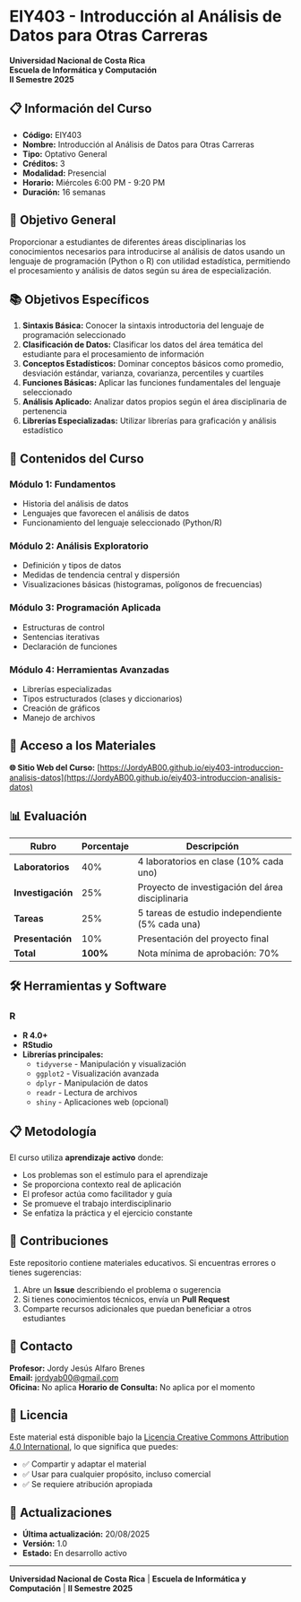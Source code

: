 # EIY403 - Introducción al Análisis de Datos para Otras Carreras

**Universidad Nacional de Costa Rica**  
**Escuela de Informática y Computación**  
**II Semestre 2025**

## 📋 Información del Curso

- **Código:** EIY403
- **Nombre:** Introducción al Análisis de Datos para Otras Carreras
- **Tipo:** Optativo General
- **Créditos:** 3
- **Modalidad:** Presencial
- **Horario:** Miércoles 6:00 PM - 9:20 PM
- **Duración:** 16 semanas

## 🎯 Objetivo General

Proporcionar a estudiantes de diferentes áreas disciplinarias los conocimientos necesarios para introducirse al análisis de datos usando un lenguaje de programación (Python o R) con utilidad estadística, permitiendo el procesamiento y análisis de datos según su área de especialización.

## 📚 Objetivos Específicos

1. **Sintaxis Básica:** Conocer la sintaxis introductoria del lenguaje de programación seleccionado
2. **Clasificación de Datos:** Clasificar los datos del área temática del estudiante para el procesamiento de información
3. **Conceptos Estadísticos:** Dominar conceptos básicos como promedio, desviación estándar, varianza, covarianza, percentiles y cuartiles
4. **Funciones Básicas:** Aplicar las funciones fundamentales del lenguaje seleccionado
5. **Análisis Aplicado:** Analizar datos propios según el área disciplinaria de pertenencia
6. **Librerías Especializadas:** Utilizar librerías para graficación y análisis estadístico

## 📖 Contenidos del Curso

### Módulo 1: Fundamentos
- Historia del análisis de datos
- Lenguajes que favorecen el análisis de datos
- Funcionamiento del lenguaje seleccionado (Python/R)

### Módulo 2: Análisis Exploratorio
- Definición y tipos de datos
- Medidas de tendencia central y dispersión
- Visualizaciones básicas (histogramas, polígonos de frecuencias)

### Módulo 3: Programación Aplicada
- Estructuras de control
- Sentencias iterativas
- Declaración de funciones

### Módulo 4: Herramientas Avanzadas
- Librerías especializadas
- Tipos estructurados (clases y diccionarios)
- Creación de gráficos
- Manejo de archivos

## 🔗 Acceso a los Materiales

**🌐 Sitio Web del Curso:** [https://JordyAB00.github.io/eiy403-introduccion-analisis-datos](https://JordyAB00.github.io/eiy403-introduccion-analisis-datos)

## 📊 Evaluación

| Rubro | Porcentaje | Descripción |
|-------|------------|-------------|
| **Laboratorios** | 40% | 4 laboratorios en clase (10% cada uno) |
| **Investigación** | 25% | Proyecto de investigación del área disciplinaria |
| **Tareas** | 25% | 5 tareas de estudio independiente (5% cada una) |
| **Presentación** | 10% | Presentación del proyecto final |
| **Total** | **100%** | Nota mínima de aprobación: 70% |

## 🛠️ Herramientas y Software
### R
- **R 4.0+**
- **RStudio**
- **Librerías principales:**
  - `tidyverse` - Manipulación y visualización
  - `ggplot2` - Visualización avanzada
  - `dplyr` - Manipulación de datos
  - `readr` - Lectura de archivos
  - `shiny` - Aplicaciones web (opcional)

## 📋 Metodología

El curso utiliza **aprendizaje activo** donde:
- Los problemas son el estímulo para el aprendizaje
- Se proporciona contexto real de aplicación
- El profesor actúa como facilitador y guía
- Se promueve el trabajo interdisciplinario
- Se enfatiza la práctica y el ejercicio constante

## 🤝 Contribuciones

Este repositorio contiene materiales educativos. Si encuentras errores o tienes sugerencias:

1. Abre un **Issue** describiendo el problema o sugerencia
2. Si tienes conocimientos técnicos, envía un **Pull Request**
3. Comparte recursos adicionales que puedan beneficiar a otros estudiantes

## 📧 Contacto

**Profesor:** Jordy Jesús Alfaro Brenes  
**Email:** jordyab00@gmail.com  
**Oficina:** No aplica 
**Horario de Consulta:** No aplica por el momento

## 📄 Licencia

Este material está disponible bajo la [Licencia Creative Commons Attribution 4.0 International](https://creativecommons.org/licenses/by/4.0/), lo que significa que puedes:

- ✅ Compartir y adaptar el material
- ✅ Usar para cualquier propósito, incluso comercial
- ✅ Se requiere atribución apropiada

## 🔄 Actualizaciones

- **Última actualización:** 20/08/2025
- **Versión:** 1.0
- **Estado:** En desarrollo activo

---

**Universidad Nacional de Costa Rica** | **Escuela de Informática y Computación** | **II Semestre 2025**
